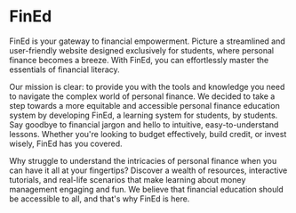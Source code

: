 # FinEd
FinEd is your gateway to financial empowerment. Picture a streamlined and user-friendly website designed exclusively for students, where personal finance becomes a breeze. With FinEd, you can effortlessly master the essentials of financial literacy.

Our mission is clear: to provide you with the tools and knowledge you need to navigate the complex world of personal finance. We decided to take a step towards a more equitable and accessible personal finance education system by developing FinEd, a learning system for students, by students. Say goodbye to financial jargon and hello to intuitive, easy-to-understand lessons. Whether you're looking to budget effectively, build credit, or invest wisely, FinEd has you covered.

Why struggle to understand the intricacies of personal finance when you can have it all at your fingertips? Discover a wealth of resources, interactive tutorials, and real-life scenarios that make learning about money management engaging and fun. We believe that financial education should be accessible to all, and that's why FinEd is here.
